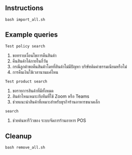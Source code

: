 ## Instructions

`bash import_all.sh`


## Example queries

`Test policy search`
1. ขอทราบเงื่อนไขการคืนสินค้า
2. คืนสินค้าได้ภายในกี่วัน
3. กรณีลูกค้าขอคืนสินค้าโดยที่สินค้าไม่มีปัญหา บริษัทคิดค่าธรรมเนียมหรือไม่
4. การคืนเงินใช้เวลานานแค่ไหน

`Test product search`
1. ขอรายการสินค้าที่มีทั้งหมด
2. สินค้าไหนเหมาะกับทีมที่ใช้ Zoom หรือ Teams
3. ช่วยแนะนำสินค้าที่เหมาะสำหรับธุรกิจร้านอาหารขนาดเล็ก

`search`
1. ช่วยค้นหารีวิวของ ระบบจัดการร้านอาหาร POS

## Cleanup
`bash remove_all.sh`